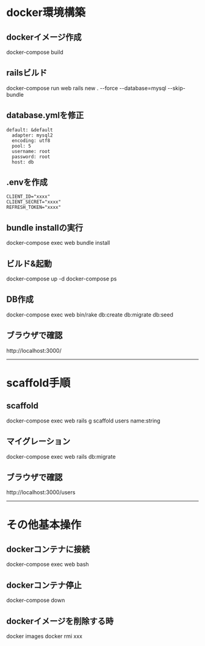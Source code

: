 # docker環境構築

## dockerイメージ作成
docker-compose build

## railsビルド
docker-compose run web rails new . --force --database=mysql --skip-bundle

## database.ymlを修正
```
default: &default
  adapter: mysql2
  encoding: utf8
  pool: 5
  username: root
  password: root
  host: db
```

## .envを作成
```
CLIENT_ID="xxxx"
CLIENT_SECRET="xxxx"
REFRESH_TOKEN="xxxx"
```
## bundle installの実行
docker-compose exec web bundle install

## ビルド&起動
docker-compose up -d
docker-compose ps

## DB作成 
docker-compose exec web bin/rake db:create db:migrate db:seed

## ブラウザで確認
http://localhost:3000/

---

# scaffold手順

## scaffold
docker-compose exec web rails g scaffold users name:string
## マイグレーション
docker-compose exec web rails db:migrate

## ブラウザで確認
http://localhost:3000/users

---

# その他基本操作

## dockerコンテナに接続
docker-compose exec web bash

## dockerコンテナ停止
docker-compose down

## dockerイメージを削除する時
docker images
docker rmi xxx

